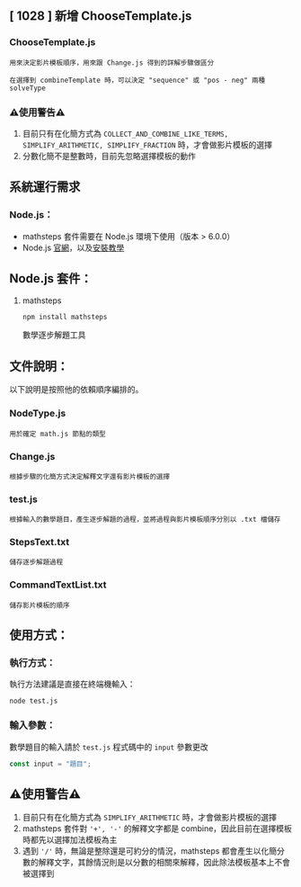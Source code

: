 ## [ 1028 ] 新增 ChooseTemplate.js

### ChooseTemplate.js

`用來決定影片模板順序，用來跟 Change.js 得到的詳解步驟做區分`

`在選擇到 combineTemplate 時，可以決定 "sequence" 或 "pos - neg" 兩種 solveType`

### **⚠️使用警告⚠️**

1. 目前只有在化簡方式為 `COLLECT_AND_COMBINE_LIKE_TERMS, SIMPLIFY_ARITHMETIC, SIMPLIFY_FRACTION` 時，才會做影片模板的選擇
2. 分數化簡不是整數時，目前先忽略選擇模板的動作

## 系統運行需求

### Node.js：

- mathsteps 套件需要在 Node.js 環境下使用（版本 > 6.0.0）
- Node.js [官網](https://nodejs.org/en/)，以及[安裝教學](https://phoenixnap.com/kb/install-node-js-npm-on-windows)

## Node.js 套件：

1. mathsteps
    
    `npm install mathsteps`
    
    數學逐步解題工具
    

## 文件說明：

以下說明是按照他的依賴順序編排的。

### NodeType.js

`用於確定 math.js 節點的類型`

### Change.js

`根據步驟的化簡方式決定解釋文字還有影片模板的選擇`

### test.js

`根據輸入的數學題目，產生逐步解題的過程，並將過程與影片模板順序分別以 .txt 檔儲存`

### StepsText.txt

`儲存逐步解題過程`

### CommandTextList.txt

`儲存影片模板的順序`

## 使用方式：

### 執行方式：

執行方法建議是直接在終端機輸入：

`node test.js`

### 輸入參數：

數學題目的輸入請於 `test.js` 程式碼中的 `input` 參數更改

```jsx
const input = "題目";
```

## **⚠️使用警告⚠️**

1. 目前只有在化簡方式為 `SIMPLIFY_ARITHMETIC` 時，才會做影片模板的選擇
2. mathsteps 套件對 `'+', '-'` 的解釋文字都是 combine，因此目前在選擇模板時都先以選擇加法模板為主
3. 遇到 `'/'` 時，無論是整除還是可約分的情況，mathsteps 都會產生以化簡分數的解釋文字，其餘情況則是以分數的相關來解釋，因此除法模板基本上不會被選擇到
